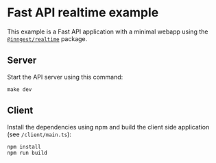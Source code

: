 # Fast API realtime example

This example is a Fast API application with a minimal webapp using the [`@inngest/realtime`](https://github.com/inngest/inngest-js/tree/main/packages/realtime) package.

## Server

Start the API server using this command:

```
make dev
```

## Client

Install the dependencies using npm and build the client side application (see `/client/main.ts`):

```
npm install
npm run build
```
